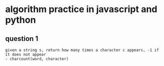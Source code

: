 # algorithm practice in javascript and python

## question 1
```
given a string s, return how many times a character c appears, -1 if it does not appear
- charcount(word, character)
```